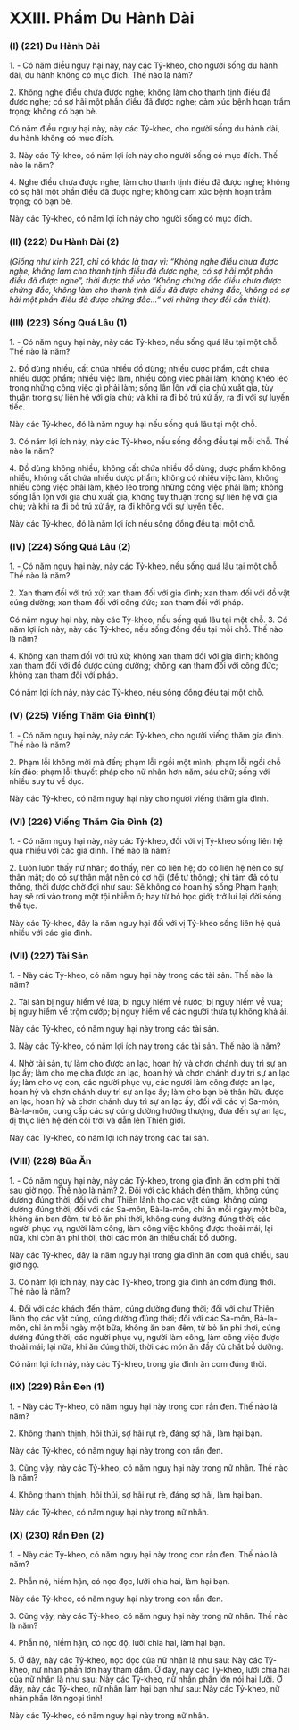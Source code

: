 # XXIII. Phẩm Du Hành Dài

### (I) (221) Du Hành Dài
1\. - Có năm điều nguy hại này, này các Tỷ-kheo, cho người sống du hành dài, du hành không có mục
đích. Thế nào là năm?

2\. Không nghe điều chưa được nghe; không làm cho thanh tịnh điều đã được nghe; có sợ hãi một phần
điều đã được nghe; cảm xúc bệnh hoạn trầm trọng; không có bạn bè.

Có năm điều nguy hại này, này các Tỷ-kheo, cho người sống du hành dài, du hành không có mục đích.

3\. Này các Tỷ-kheo, có năm lợi ích này cho người sống có mục đích. Thế nào là năm?

4\. Nghe điều chưa được nghe; làm cho thanh tịnh điều đã được nghe; không có sợ hãi một phần điều đã
được nghe; không cảm xúc bệnh hoạn trầm trọng; có bạn bè.

Này các Tỷ-kheo, có năm lợi ích này cho người sống có mục đích.

<!--pg-->
### (II) (222) Du Hành Dài (2)

_(Giống như kinh 221, chỉ có khác là thay vì: “Không nghe điều chưa được nghe, không làm cho thanh_
_tịnh điều đã được nghe, có sợ hãi một phần điều đã được nghe”, thời được thế vào “Không chứng đắc_
_điều chưa được chứng đắc, không làm cho thanh tịnh điều đã được chứng đắc, không có sợ hãi một_
_phần điều đã được chứng đắc...” với những thay đổi cần thiết)._

<!--pg-->
### (III) (223) Sống Quá Lâu (1)

1\. - Có năm nguy hại này, này các Tỷ-kheo, nếu sống quá lâu tại một chỗ. Thế nào là năm?

2\. Ðồ dùng nhiều, cất chứa nhiều đồ dùng; nhiều dược phẩm, cất chứa nhiều dược phẩm; nhiều việc làm,
nhiều công việc phải làm, không khéo léo trong những công việc gì phải làm; sống lẫn lộn với gia chủ
xuất gia, tùy thuận trong sự liên hệ với gia chủ; và khi ra đi bỏ trú xứ ấy, ra đi với sự luyến tiếc.

Này các Tỷ-kheo, đó là năm nguy hại nếu sống quá lâu tại một chỗ.

3\. Có năm lợi ích này, này các Tỷ-kheo, nếu sống đồng đều tại mỗi chỗ. Thế nào là năm?

4\. Ðồ dùng không nhiều, không cất chứa nhiều đồ dùng; dược phẩm không nhiều, không cất chứa nhiều
dược phẩm; không có nhiều việc làm, không nhiều công việc phải làm, khéo léo trong những công việc
phải làm; không sống lẫn lộn với gia chủ xuất gia, không tùy thuận trong sự liên hệ với gia chủ; và khi
ra đi bỏ trú xứ ấy, ra đi không với sự luyến tiếc.

Này các Tỷ-kheo, đó là năm lợi ích nếu sống đồng đều tại một chỗ.

<!--pg-->
### (IV) (224) Sống Quá Lâu (2)

1\. - Có năm nguy hại này, này các Tỷ-kheo, nếu sống quá lâu tại một chỗ. Thế nào là năm?

2\. Xan tham đối với trú xứ; xan tham đối với gia đình; xan tham đối với đồ vật cúng dường; xan tham
đối với công đức; xan tham đối với pháp.

Có năm nguy hại này, này các Tỷ-kheo, nếu sống quá lâu tại một chỗ.
3\. Có năm lợi ích này, này các Tỷ-kheo, nếu sống đồng đều tại mỗi chỗ. Thế nào là năm?

4\. Không xan tham đối với trú xứ; không xan tham đối với gia đình; không xan tham đối với đồ được
cúng dường; không xan tham đối với công đức; không xan tham đối với pháp.

Có năm lợi ích này, này các Tỷ-kheo, nếu sống đồng đều tại một chỗ.

<!--pg-->
### (V) (225) Viếng Thăm Gia Ðình(1)

1\. - Có năm nguy hại này, này các Tỷ-kheo, cho người viếng thăm gia đình. Thế nào là năm?

2\. Phạm lỗi không mời mà đến; phạm lỗi ngồi một mình; phạm lỗi ngồi chỗ kín đáo; phạm lỗi thuyết
pháp cho nữ nhân hơn năm, sáu chữ; sống với nhiều suy tư về dục.

Này các Tỷ-kheo, có năm nguy hại này cho người viếng thăm gia đình.

<!--pg-->
### (VI) (226) Viếng Thăm Gia Ðình (2)

1\. - Có năm nguy hại này, này các Tỷ-kheo, đối với vị Tỷ-kheo sống liên hệ quá nhiều với các gia đình.
Thế nào là năm?

2\. Luôn luôn thấy nữ nhân; do thấy, nên có liên hệ; do có liên hệ nên có sự thân mật; do có sự thân mật
nên có cơ hội (để tư thông); khi tâm đã có tư thông, thời được chờ đợi như sau: Sẽ không có hoan hỷ
sống Phạm hạnh; hay sẽ rơi vào trong một tội nhiễm ô; hay từ bỏ học giới; trở lui lại đời sống thế tục.

Này các Tỷ-kheo, đây là năm nguy hại đối với vị Tỷ-kheo sống liên hệ quá nhiều với các gia đình.

<!--pg-->
### (VII) (227) Tài Sản

1\. - Này các Tỷ-kheo, có năm nguy hại này trong các tài sản. Thế nào là năm?

2\. Tài sản bị nguy hiểm về lửa; bị nguy hiểm về nước; bị nguy hiểm về vua; bị nguy hiểm về trộm cướp;
bị nguy hiểm về các người thừa tự không khả ái.

Này các Tỷ-kheo, có năm nguy hại này trong các tài sản.

3\. Này các Tỷ-kheo, có năm lợi ích này trong các tài sản. Thế nào là năm?

4\. Nhờ tài sản, tự làm cho được an lạc, hoan hỷ và chơn chánh duy trì sự an lạc ấy; làm cho mẹ cha được
an lạc, hoan hỷ và chơn chánh duy trì sự an lạc ấy; làm cho vợ con, các người phục vụ, các người làm
công được an lạc, hoan hỷ và chơn chánh duy trì sự an lạc ấy; làm cho bạn bè thân hữu được an lạc,
hoan hỷ và chơn chánh duy trì sự an lạc ấy; đối với các vị Sa-môn, Bà-la-môn, cung cấp các sự cúng
dường hướng thượng, đưa đến sự an lạc, dị thục liên hệ đến cõi trời và dẫn lên Thiên giới.

Này các Tỷ-kheo, có năm lợi ích này trong các tài sản.

<!--pg-->
### (VIII) (228) Bữa Ăn

1\. - Có năm nguy hại này, này các Tỷ-kheo, trong gia đình ăn cơm phi thời sau giờ ngọ. Thế nào là
năm?
2\. Ðối với các khách đến thăm, không cúng dường đúng thời; đối với chư Thiên lãnh thọ các vật cúng,
không cúng dường đúng thời; đối với các Sa-môn, Bà-la-môn, chỉ ăn mỗi ngày một bữa, không ăn ban
đêm, từ bỏ ăn phi thời, không cúng dường đúng thời; các người phục vụ, người làm công, làm công việc
không được thoải mái; lại nữa, khi còn ăn phi thời, thời các món ăn thiếu chất bổ dưỡng.

Này các Tỷ-kheo, đây là năm nguy hại trong gia đình ăn cơm quá chiều, sau giờ ngọ.

3\. Có năm lợi ích này, này các Tỷ-kheo, trong gia đình ăn cơm đúng thời. Thế nào là năm?

4\. Ðối với các khách đến thăm, cúng dường đúng thời; đối với chư Thiên lãnh thọ các vật cúng, cúng
dường đúng thời; đối với các Sa-môn, Bà-la-môn, chỉ ăn mỗi ngày một bữa, không ăn ban đêm, từ bỏ ăn
phi thời, cúng dường đúng thời; các người phục vụ, người làm công, làm công việc được thoải mái; lại
nữa, khi ăn đúng thời, thời các món ăn đầy đủ chất bổ dưỡng.

Có năm lợi ích này, này các Tỷ-kheo, trong gia đình ăn cơm đúng thời.

<!--pg-->
### (IX) (229) Rắn Ðen (1)

1\. - Này các Tỷ-kheo, có năm nguy hại này trong con rắn đen. Thế nào là năm?

2\. Không thanh thịnh, hôi thúi, sợ hãi rụt rè, đáng sợ hãi, làm hại bạn.

Này các Tỷ-kheo, có năm nguy hại này trong con rắn đen.

3\. Cũng vậy, này các Tỷ-kheo, có năm nguy hại này trong nữ nhân. Thế nào là năm?

4\. Không thanh thịnh, hôi thúi, sợ hãi rụt rè, đáng sợ hãi, làm hại bạn.

Này các Tỷ-kheo, có năm nguy hại này trong nữ nhân.

<!--pg-->
### (X) (230) Rắn Ðen (2)

1\. - Này các Tỷ-kheo, có năm nguy hại này trong con rắn đen. Thế nào là năm?

2\. Phẫn nộ, hiềm hận, có nọc đọc, lưỡi chia hai, làm hại bạn.

Này các Tỷ-kheo, có năm nguy hại này trong con rắn đen.

3\. Cũng vậy, này các Tỷ-kheo, có năm nguy hại này trong nữ nhân. Thế nào là năm?

4\. Phẫn nộ, hiềm hận, có nọc độ, lưỡi chia hai, làm hại bạn.

5\. Ở đây, này các Tỷ-kheo, nọc đọc của nữ nhân là như sau: Này các Tỷ-kheo, nữ nhân phần lớn hay
tham đắm. Ở đây, này các Tỷ-kheo, lưỡi chia hai của nữ nhân là như sau: Này các Tỷ-kheo, nữ nhân
phần lớn nói hai lưỡi. Ở đây, này các Tỷ-kheo, nữ nhân làm hại bạn như sau: Này các Tỷ-kheo, nữ nhân
phần lớn ngoại tình!

Này các Tỷ-kheo, có năm nguy hại này trong nữ nhân.

